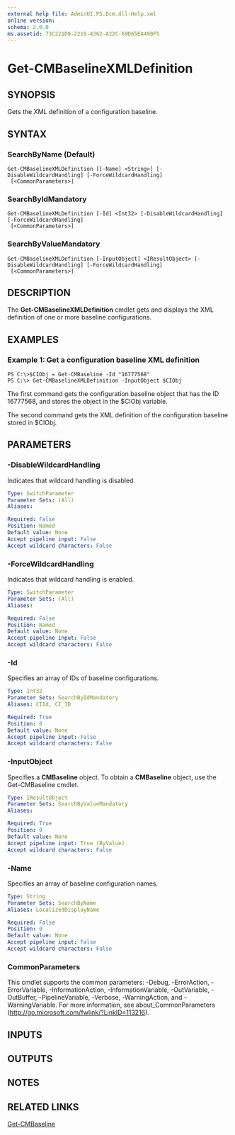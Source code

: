 ```yaml
---
external help file: AdminUI.PS.Dcm.dll-Help.xml
online version: 
schema: 2.0.0
ms.assetid: 73C221D9-2219-4362-A22C-69D65EA490F5
---
```


# Get-CMBaselineXMLDefinition

## SYNOPSIS
Gets the XML definition of a configuration baseline.

## SYNTAX

### SearchByName (Default)
```
Get-CMBaselineXMLDefinition [[-Name] <String>] [-DisableWildcardHandling] [-ForceWildcardHandling]
 [<CommonParameters>]
```

### SearchByIdMandatory
```
Get-CMBaselineXMLDefinition [-Id] <Int32> [-DisableWildcardHandling] [-ForceWildcardHandling]
 [<CommonParameters>]
```

### SearchByValueMandatory
```
Get-CMBaselineXMLDefinition [-InputObject] <IResultObject> [-DisableWildcardHandling] [-ForceWildcardHandling]
 [<CommonParameters>]
```

## DESCRIPTION
The **Get-CMBaselineXMLDefinition** cmdlet gets and displays the XML definition of one or more baseline configurations.

## EXAMPLES

### Example 1: Get a configuration baseline XML definition
```
PS C:\>$CIObj = Get-CMBaseline -Id "16777568"
PS C:\> Get-CMBaselineXMLDefinition -InputObject $CIObj
```

The first command gets the configuration baseline object that has the ID 16777568, and stores the object in the $CIObj variable.

The second command gets the XML definition of the configuration baseline stored in $CIObj.

## PARAMETERS

### -DisableWildcardHandling
Indicates that wildcard handling is disabled.

```yaml
Type: SwitchParameter
Parameter Sets: (All)
Aliases: 

Required: False
Position: Named
Default value: None
Accept pipeline input: False
Accept wildcard characters: False
```

### -ForceWildcardHandling
Indicates that wildcard handling is enabled.

```yaml
Type: SwitchParameter
Parameter Sets: (All)
Aliases: 

Required: False
Position: Named
Default value: None
Accept pipeline input: False
Accept wildcard characters: False
```

### -Id
Specifies an array of IDs of baseline configurations.

```yaml
Type: Int32
Parameter Sets: SearchByIdMandatory
Aliases: CIId, CI_ID

Required: True
Position: 0
Default value: None
Accept pipeline input: False
Accept wildcard characters: False
```

### -InputObject
Specifies a **CMBaseline** object.
To obtain a **CMBaseline** object, use the Get-CMBaseline cmdlet.

```yaml
Type: IResultObject
Parameter Sets: SearchByValueMandatory
Aliases: 

Required: True
Position: 0
Default value: None
Accept pipeline input: True (ByValue)
Accept wildcard characters: False
```

### -Name
Specifies an array of baseline configuration names.

```yaml
Type: String
Parameter Sets: SearchByName
Aliases: LocalizedDisplayName

Required: False
Position: 0
Default value: None
Accept pipeline input: False
Accept wildcard characters: False
```

### CommonParameters
This cmdlet supports the common parameters: -Debug, -ErrorAction, -ErrorVariable, -InformationAction, -InformationVariable, -OutVariable, -OutBuffer, -PipelineVariable, -Verbose, -WarningAction, and -WarningVariable. For more information, see about_CommonParameters (http://go.microsoft.com/fwlink/?LinkID=113216).

## INPUTS

## OUTPUTS

## NOTES

## RELATED LINKS

[Get-CMBaseline](./Get-CMBaseline.md)


